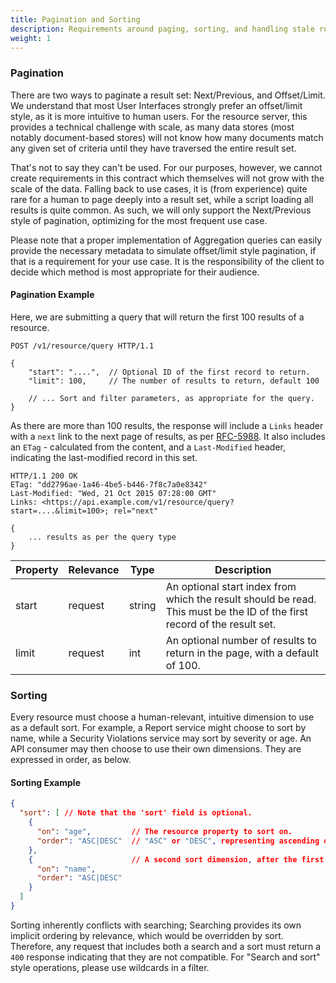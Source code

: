 ```yaml
---
title: Pagination and Sorting
description: Requirements around paging, sorting, and handling stale result sets.
weight: 1
---
```


### Pagination

There are two ways to paginate a result set: Next/Previous, and Offset/Limit. We understand that most User Interfaces
strongly prefer an offset/limit style, as it is more intuitive to human users. For the resource server, this provides a
technical challenge with scale, as many data stores (most notably document-based stores) will not know how many
documents match any given set of criteria until they have traversed the entire result set.

That's not to say they can't be used. For our purposes, however, we cannot create requirements in this contract which
themselves will not grow with the scale of the data. Falling back to use cases, it is (from experience) quite rare for
a human to page deeply into a result set, while a script loading all results is quite common. As such, we will only
support the Next/Previous style of pagination, optimizing for the most frequent use case.

Please note that a proper implementation of Aggregation queries can easily provide the necessary metadata to simulate
offset/limit style pagination, if that is a requirement for your use case. It is the responsibility of the client to
decide which method is most appropriate for their audience.

#### Pagination Example

Here, we are submitting a query that will return the first 100 results of a resource.

```http
POST /v1/resource/query HTTP/1.1

{
    "start": "....",  // Optional ID of the first record to return.
    "limit": 100,     // The number of results to return, default 100

    // ... Sort and filter parameters, as appropriate for the query.
}
```

As there are more than 100 results, the response will include a `Links` header with a `next` link to the next page of
results, as per [RFC-5988](https://tools.ietf.org/html/rfc5988). It also includes an `ETag` - calculated from the
content, and a `Last-Modified` header, indicating the last-modified record in this set.

```http
HTTP/1.1 200 OK
ETag: "dd2796ae-1a46-4be5-b446-7f8c7a0e8342"
Last-Modified: "Wed, 21 Oct 2015 07:28:00 GMT"
Links: <https://api.example.com/v1/resource/query?start=....&limit=100>; rel="next"

{
    ... results as per the query type
}
```

| Property | Relevance | Type   | Description                                                                                                              |
|----------|-----------|--------|--------------------------------------------------------------------------------------------------------------------------|
| start    | request   | string | An optional start index from which the result should be read. This must be the ID of the first record of the result set. |
| limit    | request   | int    | An optional number of results to return in the page, with a default of 100.                                              |

### Sorting

Every resource must choose a human-relevant, intuitive dimension to use as a default sort. For example, a Report
service might choose to sort by name, while a Security Violations service may sort by severity or age. An API consumer
may then choose to use their own dimensions. They are expressed in order, as below.

#### Sorting Example

```json
{
  "sort": [ // Note that the 'sort' field is optional.
    {
      "on": "age",         // The resource property to sort on.
      "order": "ASC|DESC"  // "ASC" or "DESC", representing ascending or descending sorts. Default is "ASC".
    },
    {                      // A second sort dimension, after the first is applied.
      "on": "name",
      "order": "ASC|DESC"
    }
  ]
}
```

Sorting inherently conflicts with searching; Searching provides its own implicit ordering by relevance, which would be
overridden by sort. Therefore, any request that includes both a search and a sort must return a `400` response
indicating that they are not compatible. For "Search and sort" style operations, please use wildcards in a filter.
